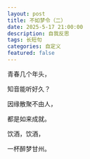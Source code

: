 ```yaml
---
layout: post
title: 不如梦令（二）
date: 2025-5-17 21:00:00
description: 自我反思
tags: 长短句
categories: 自定义
featured: false
---
```


青春几个年头，

知音能听好久？

因缘散聚不由人，

都是如来成就。

饮酒，饮酒，

一杯醉梦甘州。
